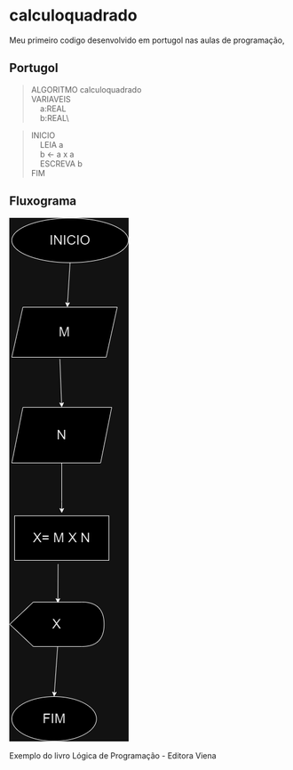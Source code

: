 # calculoquadrado 

Meu primeiro codigo desenvolvido em portugol nas aulas de programação, 

## Portugol
>ALGORITMO calculoquadrado \
>VARIAVEIS \
> &nbsp;&nbsp;&nbsp;&nbsp;a:REAL \
> &nbsp;&nbsp;&nbsp;&nbsp;b:REAL\

> INICIO \
> &nbsp;&nbsp;&nbsp;&nbsp;LEIA a\
> &nbsp;&nbsp;&nbsp;&nbsp;b ← a x a \
> &nbsp;&nbsp;&nbsp;&nbsp;ESCREVA  b \
> FIM

## Fluxograma
![alt text](https://github.com/databiteps/multiplicacao/blob/main/multiplicacao.drawio.png?raw=true "Title")

Exemplo do livro Lógica de Programação - Editora Viena

